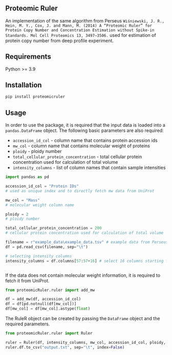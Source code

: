 Proteomic Ruler
--

An implementation of the same algorithm from Perseus `Wiśniewski, J. R., Hein, M. Y., Cox, J. and Mann, M. (2014) A “Proteomic Ruler” for Protein Copy Number and Concentration Estimation without Spike-in Standards. Mol Cell Proteomics 13, 3497–3506.` used for estimation of protein copy number from deep profile experiment.

Requirements
--

Python >= 3.9

Installation
--
```bash
pip install proteomicruler
```

Usage
--

In order to use the package, it is required that the input data is loaded into a `pandas.DataFrame` object. The following
basic parameters are also required:
- `accession_id_col` - column name that contains protein accession ids
- `mw_col` - column name that contains molecular weight of proteins
- `ploidy` - ploidy number
- `total_cellular_protein_concentration` - total cellular protein concentration used for calculation of total volume
- `intensity_columns` - list of column names that contain sample intensities

```python
import pandas as pd

accession_id_col = "Protein IDs"
# used as unique index and to directly fetch mw data from UniProt

mw_col = "Mass"
# molecular weight column name

ploidy = 2
# ploidy number

total_cellular_protein_concentration = 200
# cellular protein concentration used for calculation of total volume

filename = r"example_data\example_data.tsv" # example data from Perseus
df = pd.read_csv(filename, sep="\t")

# selecting intensity columns
intensity_columns = df.columns[57:57+16] # select 16 columns starting from column 57th that contain sample intensity



```

If the data does not contain molecular weight information, it is required to fetch it from UniProt.

```python
from proteomicRuler.ruler import add_mw

df = add_mw(df, accession_id_col)
df = df[pd.notnull(df[mw_col])]
df[mw_col] = df[mw_col].astype(float)
```

The RuleR object can be created by passing the `DataFrame` object and the required parameters.

```python
from proteomicRuler.ruler import Ruler

ruler = Ruler(df, intensity_columns, mw_col, accession_id_col, ploidy, total_cellular_protein_concentration) #
ruler.df.to_csv("output.txt", sep="\t", index=False)
```
